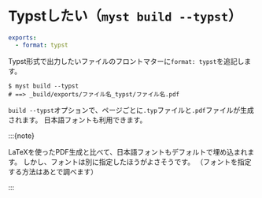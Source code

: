 # Typstしたい（``myst build --typst``）

```yaml
exports:
  - format: typst
```

Typst形式で出力したいファイルのフロントマターに``format: typst``を追記します。

```console
$ myst build --typst
# ==> _build/exports/ファイル名_typst/ファイル名.pdf
```

``build --typst``オプションで、ページごとに``.typ``ファイルと``.pdf``ファイルが生成されます。
日本語フォントも利用できます。

:::{note}

LaTeXを使ったPDF生成と比べて、日本語フォントもデフォルトで埋め込まれます。
しかし、フォントは別に指定したほうがよさそうです。
（フォントを指定する方法はあとで調べます）

:::
